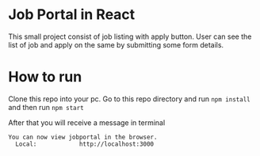 # Job Portal in React

This small project consist of job listing with apply button.
User can see the list of job and apply on the same by submitting some form details.

# How to run

Clone this repo into your pc.
Go to this repo directory and run 
``npm install``
and then run
```npm start```

After that you will receive a message in terminal 
```
You can now view jobportal in the browser.
  Local:            http://localhost:3000
```